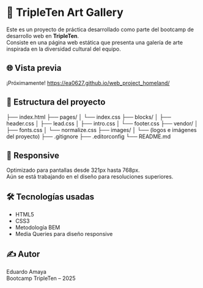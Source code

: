 # 🎨 TripleTen Art Gallery

Este es un proyecto de práctica desarrollado como parte del bootcamp de desarrollo web en **TripleTen**.  
Consiste en una página web estática que presenta una galería de arte inspirada en la diversidad cultural del equipo.

## 🌐 Vista previa

¡Próximamente! https://ea0627.github.io/web_project_homeland/

## 📁 Estructura del proyecto

├── index.html
├── pages/
│ └── index.css
├── blocks/
│ ├── header.css
│ ├── lead.css
│ ├── intro.css
│ └── footer.css
├── vendor/
│ ├── fonts.css
│ └── normalize.css
├── images/
│ └── (logos e imágenes del proyecto)
├── .gitignore
├── .editorconfig
└── README.md


## 📱 Responsive

Optimizado para pantallas desde 321px hasta 768px.  
Aún se está trabajando en el diseño para resoluciones superiores.

## 🛠️ Tecnologías usadas

- HTML5
- CSS3
- Metodología BEM
- Media Queries para diseño responsive

## ✍️ Autor

Eduardo Amaya  
Bootcamp TripleTen – 2025
